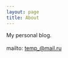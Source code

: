 ```yaml
---
layout: page
title: About
---
```


<p class="message">
  My personal blog.
  <br>
  <br>
  mailto: <a href='mailto:temp_@mail.ru'>temp_@mail.ru</a>
</p>
